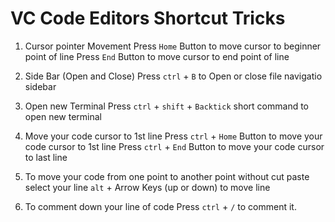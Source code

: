 # VC Code Editors Shortcut Tricks

1. Cursor pointer Movement
   Press `Home` Button to move cursor to beginner point of line
   Press `End` Button to move cursor to end point of line

2. Side Bar (Open and Close)
   Press `ctrl` + `B` to Open or close file navigatio sidebar

3. Open new Terminal
   Press `ctrl` + `shift` + `Backtick` short command to open new terminal

4. Move your code cursor to 1st line
   Press `ctrl` + `Home` Button to move your code cursor to 1st line
   Press `ctrl` + `End` Button to move your code cursor to last line

5. To move your code from one point to another point without cut paste
   select your line `alt` + Arrow Keys (up or down) to move line

6. To comment down your line of code
   Press `ctrl` + `/` to comment it.
